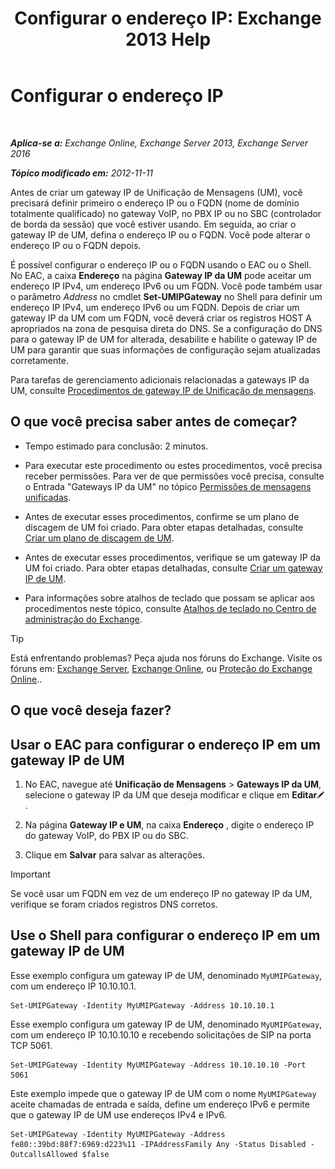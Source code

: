 ﻿---
title: 'Configurar o endereço IP: Exchange 2013 Help'
TOCTitle: Configurar o endereço IP
ms:assetid: 100541c1-2297-4c46-9602-b304736541a8
ms:mtpsurl: https://technet.microsoft.com/pt-br/library/Bb266940(v=EXCHG.150)
ms:contentKeyID: 50485036
ms.date: 05/22/2018
mtps_version: v=EXCHG.150
ms.translationtype: MT
---

# Configurar o endereço IP

 

_**Aplica-se a:** Exchange Online, Exchange Server 2013, Exchange Server 2016_

_**Tópico modificado em:** 2012-11-11_

Antes de criar um gateway IP de Unificação de Mensagens (UM), você precisará definir primeiro o endereço IP ou o FQDN (nome de domínio totalmente qualificado) no gateway VoIP, no PBX IP ou no SBC (controlador de borda da sessão) que você estiver usando. Em seguida, ao criar o gateway IP de UM, defina o endereço IP ou o FQDN. Você pode alterar o endereço IP ou o FQDN depois.

É possível configurar o endereço IP ou o FQDN usando o EAC ou o Shell. No EAC, a caixa **Endereço** na página **Gateway IP da UM** pode aceitar um endereço IP IPv4, um endereço IPv6 ou um FQDN. Você pode também usar o parâmetro *Address* no cmdlet **Set-UMIPGateway** no Shell para definir um endereço IP IPv4, um endereço IPv6 ou um FQDN. Depois de criar um gateway IP da UM com um FQDN, você deverá criar os registros HOST A apropriados na zona de pesquisa direta do DNS. Se a configuração do DNS para o gateway IP de UM for alterada, desabilite e habilite o gateway IP de UM para garantir que suas informações de configuração sejam atualizadas corretamente.

Para tarefas de gerenciamento adicionais relacionadas a gateways IP da UM, consulte [Procedimentos de gateway IP de Unificação de mensagens](um-ip-gateway-procedures-exchange-2013-help.md).

## O que você precisa saber antes de começar?

  - Tempo estimado para conclusão: 2 minutos.

  - Para executar este procedimento ou estes procedimentos, você precisa receber permissões. Para ver de que permissões você precisa, consulte o Entrada "Gateways IP da UM" no tópico [Permissões de mensagens unificadas](unified-messaging-permissions-exchange-2013-help.md).

  - Antes de executar esses procedimentos, confirme se um plano de discagem de UM foi criado. Para obter etapas detalhadas, consulte [Criar um plano de discagem de UM](create-a-um-dial-plan-exchange-2013-help.md).

  - Antes de executar esses procedimentos, verifique se um gateway IP da UM foi criado. Para obter etapas detalhadas, consulte [Criar um gateway IP de UM](create-a-um-ip-gateway-exchange-2013-help.md).

  - Para informações sobre atalhos de teclado que possam se aplicar aos procedimentos neste tópico, consulte [Atalhos de teclado no Centro de administração do Exchange](keyboard-shortcuts-in-the-exchange-admin-center-exchange-online-protection-help.md).


> [!TIP]
> Está enfrentando problemas? Peça ajuda nos fóruns do Exchange. Visite os fóruns em: <A href="https://go.microsoft.com/fwlink/p/?linkid=60612">Exchange Server</A>, <A href="https://go.microsoft.com/fwlink/p/?linkid=267542">Exchange Online</A>, ou <A href="https://go.microsoft.com/fwlink/p/?linkid=285351">Proteção do Exchange Online</A>..



## O que você deseja fazer?

## Usar o EAC para configurar o endereço IP em um gateway IP de UM

1.  No EAC, navegue até **Unificação de Mensagens** \> **Gateways IP da UM**, selecione o gateway IP da UM que deseja modificar e clique em **Editar**![Ícone de edição](images/JJ218640.6f53ccb2-1f13-4c02-bea0-30690e6ea71d(EXCHG.150).gif "Ícone de edição").

2.  Na página **Gateway IP e UM**, na caixa **Endereço** , digite o endereço IP do gateway VoIP, do PBX IP ou do SBC.

3.  Clique em **Salvar** para salvar as alterações.


> [!IMPORTANT]
> Se você usar um FQDN em vez de um endereço IP no gateway IP da UM, verifique se foram criados registros DNS corretos.



## Use o Shell para configurar o endereço IP em um gateway IP de UM

Esse exemplo configura um gateway IP de UM, denominado `MyUMIPGateway`, com um endereço IP 10.10.10.1.

    Set-UMIPGateway -Identity MyUMIPGateway -Address 10.10.10.1

Esse exemplo configura um gateway IP de UM, denominado `MyUMIPGateway`, com um endereço IP 10.10.10.10 e recebendo solicitações de SIP na porta TCP 5061.

    Set-UMIPGateway -Identity MyUMIPGateway -Address 10.10.10.10 -Port 5061

Este exemplo impede que o gateway IP de UM com o nome `MyUMIPGateway` aceite chamadas de entrada e saída, define um endereço IPv6 e permite que o gateway IP de UM use endereços IPv4 e IPv6.

    Set-UMIPGateway -Identity MyUMIPGateway -Address fe80::39bd:88f7:6969:d223%11 -IPAddressFamily Any -Status Disabled -OutcallsAllowed $false

